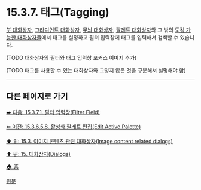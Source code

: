 # 15.3.7. 태그(Tagging)
[붓 대화상자](./15-03-02-00-brushes_dialog.md), [그라디언트 대화상자](./15-03-05-00-gradient_dialog.md), [무늬 대화상자](./15-03-04-00-patterns_dialog.md), [팔레트 대화상자](./15-03-06-00-palettes_dialog.md)와 그 밖의 [도킹 가능한 대화상자들](./03-02-05-00-dialogs-and-docking.md)에서 태그를 설정하고 필터 입력창에 태그를 입력해서 검색할 수 있습니다.

(TODO 대화상자의 필터와 태그 입력창 포커스 이미지 추가)

(TODO 태그를 사용할 수 있는 대화상자와 그렇지 않은 것을 구분해서 설명해야 함)

***

## 다른 페이지로 가기

[➡️ 다음: 15.3.7.1. 필터 입력창(Filter Field)](./15-03-07-01-filter_field.md)

[⬅️ 이전: 15.3.6.5.8. 활성화 팔레트 편집(Edit Active Palette)](./15-03-06-05-08-edit_active_palette.md)

[⬆️ 위: 15.3. 이미지 콘텐츠 관련 대화상자(Image content related dialogs)](./15-03-00-image-content-related-dialogs.md)

[⬆️ 위: 15. 대화상자(Dialogs)](./15-00-dialogs.md)

[🏠 홈](./00-home.md)

[원문](https://docs.gimp.org/2.10/ko/gimp-tagging.html)